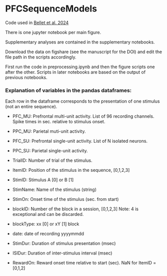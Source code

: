 # PFCSequenceModels
Code used in [Bellet et al. 2024](https://www.cell.com/cell-reports/fulltext/S2211-1247%2824%2900280-8)

There is one jupyter notebook per main figure.

Supplementary analyses are contained in the supplementary notebooks.

Download the data on figshare (see the manuscript for the DOI) and edit the file path in the scripts accordingly.

First run the code in preprocessing.ipynb and then the figure scripts one after the other. Scripts in later notebooks are based on the output of previous notebooks.

### Explanation of variables in the pandas dataframes:

Each row in the dataframe corresponds to the presentation of one stimulus (not an entire sequence).

- PFC_MU: Prefrontal multi-unit activity. List of 96 recording channels. Spike times in sec. relative to stimulus onset.

- PPC_MU: Parietal muti-unit activity.

- PFC_SU: Prefrontal single-unit activity. List of N isolated neurons.

- PPC_SU: Parietal single-unit activity.

- TrialID: Number of trial of the stimulus.

- ItemID: Position of the stimulus in the sequence, [0,1,2,3] 

- StimID: Stimulus A [0] or B [1]

- StimName: Name of the stimulus (string)

- StimOn: Onset time of the stimulus (sec. from start)

- blockID: Number of the block in a session, [0,1,2,3] Note: 4 is exceptional and can be discarded.

- blockType: xx [0] or xY [1] block

- date: date of recording yyyymmdd 

- StimDur: Duration of stimulus presentation (msec)

- ISIDur: Duration of inter-stimulus interval (msec)

- RewardOn: Reward onset time relative to start (sec). NaN for ItemID = [0,1,2]
